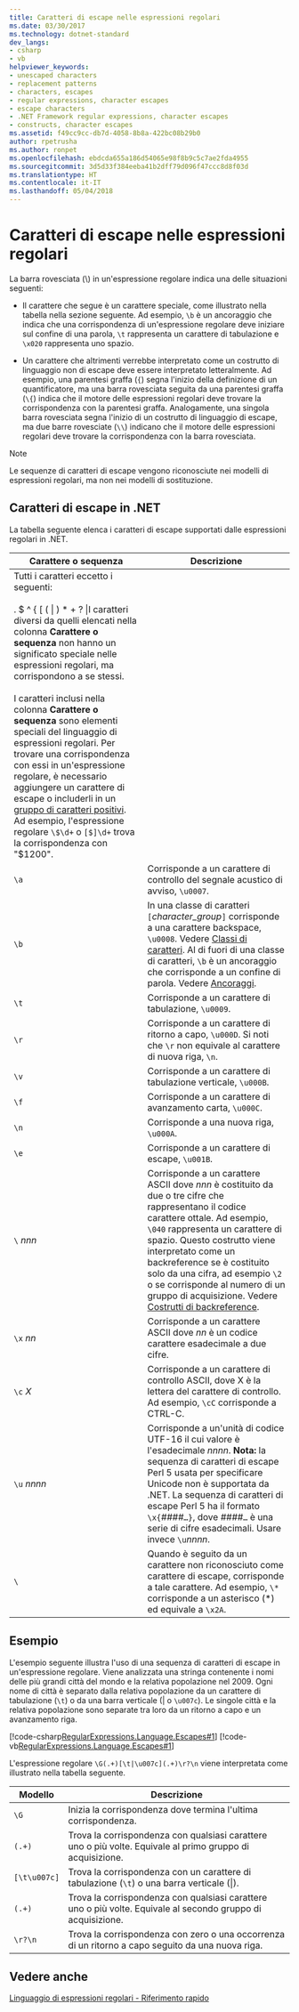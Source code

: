 ```yaml
---
title: Caratteri di escape nelle espressioni regolari
ms.date: 03/30/2017
ms.technology: dotnet-standard
dev_langs:
- csharp
- vb
helpviewer_keywords:
- unescaped characters
- replacement patterns
- characters, escapes
- regular expressions, character escapes
- escape characters
- .NET Framework regular expressions, character escapes
- constructs, character escapes
ms.assetid: f49cc9cc-db7d-4058-8b8a-422bc08b29b0
author: rpetrusha
ms.author: ronpet
ms.openlocfilehash: ebdcda655a186d54065e98f8b9c5c7ae2fda4955
ms.sourcegitcommit: 3d5d33f384eeba41b2dff79d096f47ccc8d8f03d
ms.translationtype: HT
ms.contentlocale: it-IT
ms.lasthandoff: 05/04/2018
---
```

# <a name="character-escapes-in-regular-expressions"></a>Caratteri di escape nelle espressioni regolari
La barra rovesciata (\\) in un'espressione regolare indica una delle situazioni seguenti:  
  
-   Il carattere che segue è un carattere speciale, come illustrato nella tabella nella sezione seguente. Ad esempio, `\b` è un ancoraggio che indica che una corrispondenza di un'espressione regolare deve iniziare sul confine di una parola, `\t` rappresenta un carattere di tabulazione e `\x020` rappresenta uno spazio.  
  
-   Un carattere che altrimenti verrebbe interpretato come un costrutto di linguaggio non di escape deve essere interpretato letteralmente. Ad esempio, una parentesi graffa (`{`) segna l'inizio della definizione di un quantificatore, ma una barra rovesciata seguita da una parentesi graffa (`\{`) indica che il motore delle espressioni regolari deve trovare la corrispondenza con la parentesi graffa. Analogamente, una singola barra rovesciata segna l'inizio di un costrutto di linguaggio di escape, ma due barre rovesciate (`\\`) indicano che il motore delle espressioni regolari deve trovare la corrispondenza con la barra rovesciata.  
  
> [!NOTE]
>  Le sequenze di caratteri di escape vengono riconosciute nei modelli di espressioni regolari, ma non nei modelli di sostituzione.  
  
## <a name="character-escapes-in-net"></a>Caratteri di escape in .NET  
 La tabella seguente elenca i caratteri di escape supportati dalle espressioni regolari in .NET.  
  
|Carattere o sequenza|Descrizione|  
|---------------------------|-----------------|  
|Tutti i caratteri eccetto i seguenti:<br /><br /> . $ ^ { [ ( &#124; ) * + ? \|I caratteri diversi da quelli elencati nella colonna **Carattere o sequenza** non hanno un significato speciale nelle espressioni regolari, ma corrispondono a se stessi.<br /><br /> I caratteri inclusi nella colonna **Carattere o sequenza** sono elementi speciali del linguaggio di espressioni regolari. Per trovare una corrispondenza con essi in un'espressione regolare, è necessario aggiungere un carattere di escape o includerli in un [gruppo di caratteri positivi](../../../docs/standard/base-types/character-classes-in-regular-expressions.md). Ad esempio, l'espressione regolare `\$\d+` o `[$]\d+` trova la corrispondenza con "$1200".|  
|`\a`|Corrisponde a un carattere di controllo del segnale acustico di avviso, `\u0007`.|  
|`\b`|In una classe di caratteri `[`*character_group*`]` corrisponde a una carattere backspace, `\u0008`.  Vedere [Classi di caratteri](../../../docs/standard/base-types/character-classes-in-regular-expressions.md). Al di fuori di una classe di caratteri, `\b` è un ancoraggio che corrisponde a un confine di parola. Vedere [Ancoraggi](../../../docs/standard/base-types/anchors-in-regular-expressions.md).|  
|`\t`|Corrisponde a un carattere di tabulazione, `\u0009`.|  
|`\r`|Corrisponde a un carattere di ritorno a capo, `\u000D`. Si noti che `\r` non equivale al carattere di nuova riga, `\n`.|  
|`\v`|Corrisponde a un carattere di tabulazione verticale, `\u000B`.|  
|`\f`|Corrisponde a un carattere di avanzamento carta, `\u000C`.|  
|`\n`|Corrisponde a una nuova riga, `\u000A`.|  
|`\e`|Corrisponde a un carattere di escape, `\u001B`.|  
|`\` *nnn*|Corrisponde a un carattere ASCII dove *nnn* è costituito da due o tre cifre che rappresentano il codice carattere ottale. Ad esempio, `\040` rappresenta un carattere di spazio. Questo costrutto viene interpretato come un backreference se è costituito solo da una cifra, ad esempio `\2` o se corrisponde al numero di un gruppo di acquisizione. Vedere [Costrutti di backreference](../../../docs/standard/base-types/backreference-constructs-in-regular-expressions.md).|  
|`\x` *nn*|Corrisponde a un carattere ASCII dove *nn* è un codice carattere esadecimale a due cifre.|  
|`\c` *X*|Corrisponde a un carattere di controllo ASCII, dove X è la lettera del carattere di controllo. Ad esempio, `\cC` corrisponde a CTRL-C.|  
|`\u` *nnnn*|Corrisponde a un'unità di codice UTF-16 il cui valore è l'esadecimale *nnnn*. **Nota:** la sequenza di caratteri di escape Perl 5 usata per specificare Unicode non è supportata da .NET. La sequenza di caratteri di escape Perl 5 ha il formato `\x{`*####*`…}`, dove *####*`…` è una serie di cifre esadecimali. Usare invece `\u`*nnnn*.|  
|`\`|Quando è seguito da un carattere non riconosciuto come carattere di escape, corrisponde a tale carattere. Ad esempio, `\*` corrisponde a un asterisco (*) ed equivale a `\x2A`.|  
  
## <a name="an-example"></a>Esempio  
 L'esempio seguente illustra l'uso di una sequenza di caratteri di escape in un'espressione regolare. Viene analizzata una stringa contenente i nomi delle più grandi città del mondo e la relativa popolazione nel 2009. Ogni nome di città è separato dalla relativa popolazione da un carattere di tabulazione (`\t`) o da una barra verticale (&#124; o `\u007c`). Le singole città e la relativa popolazione sono separate tra loro da un ritorno a capo e un avanzamento riga.  
  
 [!code-csharp[RegularExpressions.Language.Escapes#1](../../../samples/snippets/csharp/VS_Snippets_CLR/regularexpressions.language.escapes/cs/escape1.cs#1)]
 [!code-vb[RegularExpressions.Language.Escapes#1](../../../samples/snippets/visualbasic/VS_Snippets_CLR/regularexpressions.language.escapes/vb/escape1.vb#1)]  
  
 L'espressione regolare `\G(.+)[\t|\u007c](.+)\r?\n` viene interpretata come illustrato nella tabella seguente.  
  
|Modello|Descrizione|  
|-------------|-----------------|  
|`\G`|Inizia la corrispondenza dove termina l'ultima corrispondenza.|  
|`(.+)`|Trova la corrispondenza con qualsiasi carattere uno o più volte. Equivale al primo gruppo di acquisizione.|  
|`[\t\u007c]`|Trova la corrispondenza con un carattere di tabulazione (`\t`) o una barra verticale (&#124;).|  
|`(.+)`|Trova la corrispondenza con qualsiasi carattere uno o più volte. Equivale al secondo gruppo di acquisizione.|  
|`\r?\n`|Trova la corrispondenza con zero o una occorrenza di un ritorno a capo seguito da una nuova riga.|  
  
## <a name="see-also"></a>Vedere anche  
 [Linguaggio di espressioni regolari - Riferimento rapido](../../../docs/standard/base-types/regular-expression-language-quick-reference.md)
